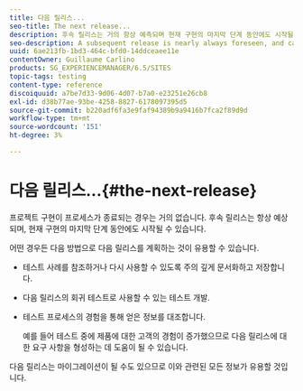 ```yaml
---
title: 다음 릴리스...
seo-title: The next release...
description: 후속 릴리스는 거의 항상 예측되며 현재 구현의 마지막 단계 동안에도 시작될 수 있습니다
seo-description: A subsequent release is nearly always foreseen, and can even start during the final stages of the current implementation
uuid: 6ae213fb-1bd3-464c-bfd0-14ddceaee11e
contentOwner: Guillaume Carlino
products: SG_EXPERIENCEMANAGER/6.5/SITES
topic-tags: testing
content-type: reference
discoiquuid: a7be7d33-9d06-4d07-b7a0-e23251e26cb8
exl-id: d38b77ae-93be-4258-8827-6178097395d5
source-git-commit: b220adf6fa3e9faf94389b9a9416b7fca2f89d9d
workflow-type: tm+mt
source-wordcount: '151'
ht-degree: 3%

---
```


# 다음 릴리스...{#the-next-release}

프로젝트 구현이 프로세스가 종료되는 경우는 거의 없습니다. 후속 릴리스는 항상 예상되며, 현재 구현의 마지막 단계 동안에도 시작될 수 있습니다.

어떤 경우든 다음 방법으로 다음 릴리스를 계획하는 것이 유용할 수 있습니다.

* 테스트 사례를 참조하거나 다시 사용할 수 있도록 주의 깊게 문서화하고 저장합니다.
* 다음 릴리스의 회귀 테스트로 사용할 수 있는 테스트 개발.
* 테스트 프로세스의 경험을 통해 얻은 정보를 대조합니다.

   예를 들어 테스트 중에 제품에 대한 고객의 경험이 증가했으므로 다음 릴리스에 대한 요구 사항을 형성하는 데 도움이 될 수 있습니다.

다음 릴리스는 마이그레이션이 될 수도 있으므로 이와 관련된 모든 정보가 유용할 것입니다.
